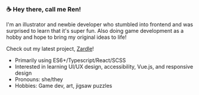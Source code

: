 <h3>☕ Hey there, call me Ren!</h3>

I'm an illustrator and newbie developer who stumbled into frontend and was surprised to learn that it's super fun. Also doing game development as a hobby and hope to bring my original ideas to life!

Check out my latest project, [Zardle](https://zardle.pages.dev/)!

- Primarily using ES6+/Typescript/React/SCSS
- Interested in learning UI/UX design, accessibility, Vue.js, and responsive design
- Pronouns: she/they
- Hobbies: Game dev, art, jigsaw puzzles


<!--
**renkode/renkode** is a ✨ _special_ ✨ repository because its `README.md` (this file) appears on your GitHub profile.

Here are some ideas to get you started:

- 🔭 I’m currently working on ...
- 🌱 I’m currently learning ...
- 👯 I’m looking to collaborate on ...
- 🤔 I’m looking for help with ...
- 💬 Ask me about ...
- 📫 How to reach me: ...
- 😄 Pronouns: ...
- ⚡ Fun fact: ...
-->
